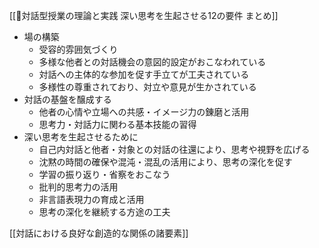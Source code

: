 [[📖対話型授業の理論と実践 深い思考を生起させる12の要件 まとめ]]

- 場の構築
	- 受容的雰囲気づくり
	- 多様な他者との対話機会の意図的設定がおこなわれている
	- 対話への主体的な参加を促す手立てが工夫されている
	- 多様性の尊重されており、対立や意見が生かされている
- 対話の基盤を醸成する
	- 他者の心情や立場への共感・イメージ力の錬磨と活用
	- 思考力・対話力に関わる基本技能の習得
- 深い思考を生起させるために
	- 自己内対話と他者・対象との対話の往還により、思考や視野を広げる
	- 沈黙の時間の確保や混沌・混乱の活用により、思考の深化を促す
	- 学習の振り返り・省察をおこなう
	- 批判的思考力の活用
	- 非言語表現力の育成と活用
	- 思考の深化を継続する方途の工夫

 [[対話における良好な創造的な関係の諸要素]]
